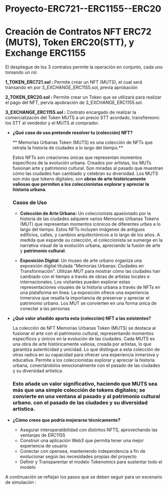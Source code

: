 # Proyecto-ERC721--ERC1155--ERC20
# Creación de Contratos NFT ERC72 (MUTS), Token ERC20(STT), y Exchange ERC1155

El despliegue de los 3 contratos permite la operación en conjunto, cada uno tomando un rol. 

**1_TOKEN_ERC721.sol :** Permite crear un NFT (MUTS), el cual será transando en por 3_EXCHANGE_ERC1155.sol, previa aprobación

**2_TOKEN_ERC20.sol :** Permite crear un Token que se utilizará para realizar el pago del NFT, pervia apobración de 3_EXCHANGE_ERC1155.sol.

**3_EXCHANGE_ERC1155.sol :** Contrato encargado de realizar la comercializacón del Token MUTS a un precio STT acordado, transfiereonc los STT al vendedor y el MUTS al comprador.

* **¿Qué caso de uso pretende resolver tu (colección) NFT?**

  ** Memorias Urbanas Token (MUTS) es una colección de NFTs que retrata la historia de ciudades a lo largo del tiempo.**
  
    Estos NFTs son creaciones únicas que representan momentos específicos de la evolución urbana. Creados por artistas, los MUTs fusionan arte y patrimonio cultural. 
    Son miradas al pasado que muestran cómo las ciudades han cambiado y celebran su diversidad. 
    Los MUTS son  más que  tokens digitales; son **obras de arte históricamente valiosas que permiten a los coleccionistas explorar y apreciar la historia urbana**.
  
  ### Casos de Uso ###
  
  * **Colección de Arte Urbano:** Un coleccionista apasionado por la historia de las ciudades adquiere varios Memorias Urbanas Tokens (MUT) que representan momentos icónicos   de diferentes urbes a lo largo del tiempo. Estos NFTs incluyen imágenes de antiguos edificios, calles, y cambios arquitectónicos a lo largo de los años. A medida que         expande su colección, el coleccionista se sumerge en la narrativa visual de la evolución urbana, apreciando la fusión de arte y **patrimonio cultural**.
  
  * **Exposición Digital**: Un museo de arte urbano organiza una exposición digital titulada "Memorias Urbanas: Ciudades en Transformación". Utilizan MUT para mostrar cómo las ciudades han cambiado con el tiempo a través de obras de artistas locales e internacionales. Los visitantes pueden explorar estas representaciones visuales de la historia urbana a través de NFTs en una plataforma en línea. La exposición ofrece una experiencia inmersiva que resalta la importancia de preservar y apreciar el patrimonio urbano. Los MUT se convierten en una forma única de conectar a las personas


* **¿Qué valor añadido aporta esta (colección) NFT a las existentes?**

  La colección de NFT Memorias Urbanas Token (MUTS) se destaca al fusionar el arte con el patrimonio cultural, representando momentos específicos y únicos en la evolución      de las ciudades. 
  Cada MUTS es una obra de arte históricamente valiosa, creada por artistas, lo que garantiza autenticidad y unicidad. Lo que distingue a esta colección de otras radica en     su capacidad para ofrecer una experiencia inmersiva y educativa.
  Permite a los coleccionistas explorar y apreciar la historia urbana, conectándolos emocionalmente con el pasado de las ciudades y su diversidad artística.

  ### Esto añade un valor significativo, haciendo que MUTS sea más que una simple colección de tokens digitales; se convierte en una ventana al pasado y al patrimonio cultural urbano. con el pasado de las ciudades y su diversidad artística. ###


  
* **¿Cómo crees que podría mejorarse técnicamente?**
    * Asegurar interoperatibilidad con distintos NFTS, aprovechando las ventanjas de ERC1155 
    * Construir una aplicación Web3 que permita tener una mejor experiencia de usuario 
    * Conectar con opensea, manteniendo independencia a fin de evolucionar según las necesidades propias del proyecto 
    * Definir y Transparentar el modelo Tokenomics para sustentar todo el modelo 

A continuación se reflejan los pasos que se deben seguir para un escenario de simulación :
